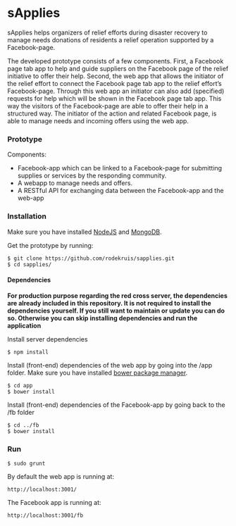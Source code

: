 # sApplies

sApplies helps organizers of relief efforts during disaster recovery to manage needs donations of residents a relief operation supported by a Facebook-page.

The developed prototype consists of a few components. First, a Facebook page tab app to help and guide suppliers on the Facebook page of the relief initiative to offer their help. Second, the web app that allows the initiator of the relief effort to connect the Facebook page tab app to the relief effort’s Facebook-page. Through this web app an initiator can also add (specified) requests for help which will be shown in the Facebook page tab app.
This way the visitors of the Facebook-page are able to offer their help in a structured way. The initiator of the action and related Facebook page, is able to manage needs and incoming offers using the web app.

### Prototype

Components:

* Facebook-app which can be linked to a Facebook-page for submitting supplies or services by the responding community.
* A webapp to manage needs and offers.
* A RESTful API for exchanging data between the Facebook-app and the web-app

### Installation

Make sure you have installed [NodeJS](http://nodejs.org/) and [MongoDB](http://www.mongodb.com/).

Get the prototype by running:

```
$ git clone https://github.com/rodekruis/sapplies.git
$ cd sapplies/
```

#### Dependencies

__For production purpose regarding the red cross server, the dependencies are already included in this repository. It is not required to install the dependencies yourself. If you still want to maintain or update you can do so. Otherwise you can skip installing dependencies and run the application__

Install server dependencies
```
$ npm install
```

Install (front-end) dependencies of the web app by going into the /app folder. Make sure you have installed [bower package manager](http://bower.io).
```
$ cd app
$ bower install
```

Install (front-end) dependencies of the Facebook-app by going back to the /fb folder

```
$ cd ../fb
$ bower install
```

### Run

```
$ sudo grunt
```

By default the web app is running at:
```
http://localhost:3001/
```

The Facebook app is running at:
```
http://localhost:3001/fb
```